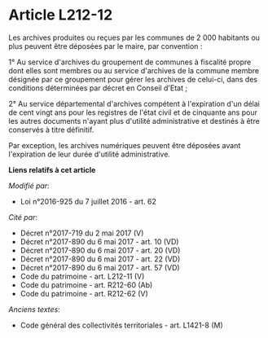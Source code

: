 # Article L212-12

Les archives produites ou reçues par les communes de 2 000 habitants ou plus peuvent être déposées par le maire, par
convention :

1° Au service d'archives du groupement de communes à fiscalité propre dont elles sont membres ou au service d'archives de la
commune membre désignée par ce groupement pour gérer les archives de celui-ci, dans des conditions déterminées par décret en
Conseil d'Etat ;

2° Au service départemental d'archives compétent à l'expiration d'un délai de cent vingt ans pour les registres de l'état
civil et de cinquante ans pour les autres documents n'ayant plus d'utilité administrative et destinés à être conservés à
titre définitif.

Par exception, les archives numériques peuvent être déposées avant l'expiration de leur durée d'utilité administrative.

**Liens relatifs à cet article**

_Modifié par_:

  - Loi n°2016-925 du 7 juillet 2016 - art. 62

_Cité par_:

  - Décret n°2017-719 du 2 mai 2017 (V)
  - Décret n°2017-890 du 6 mai 2017 - art. 10 (VD)
  - Décret n°2017-890 du 6 mai 2017 - art. 20 (VD)
  - Décret n°2017-890 du 6 mai 2017 - art. 22 (VD)
  - Décret n°2017-890 du 6 mai 2017 - art. 57 (VD)
  - Code du patrimoine - art. L212-11 (V)
  - Code du patrimoine - art. R212-60 (Ab)
  - Code du patrimoine - art. R212-62 (V)

_Anciens textes_:

  - Code général des collectivités territoriales - art. L1421-8 (M)
